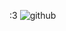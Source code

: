 :3 
![github](https://github.com/user-attachments/assets/e4ba1b47-c47e-4190-b824-2a960d51bc7a)


<!--
**RooTinfinite/RooTinfinite** is a ✨ _special_ ✨ repository because its `README.md` (this file) appears on your GitHub profile.

Here are some ideas to get you started:

- 🔭 I’m currently working on ...
- 🌱 I’m currently learning ...
- 👯 I’m looking to collaborate on ...
- 🤔 I’m looking for help with ...
- 💬 Ask me about ...
- 📫 How to reach me: ...
- 😄 Pronouns: ...
- ⚡ Fun fact: ...
-->
